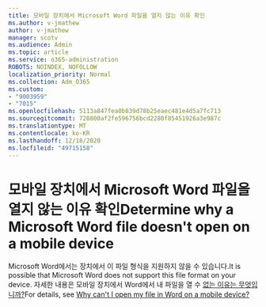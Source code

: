 ```yaml
---
title: 모바일 장치에서 Microsoft Word 파일을 열지 않는 이유 확인
ms.author: v-jmathew
author: v-jmathew
manager: scotv
ms.audience: Admin
ms.topic: article
ms.service: o365-administration
ROBOTS: NOINDEX, NOFOLLOW
localization_priority: Normal
ms.collection: Adm_O365
ms.custom:
- "9003959"
- "7015"
ms.openlocfilehash: 5113a847fea0b839d78b25eaec481e4d5a7fc713
ms.sourcegitcommit: 728800af2fe596756bcd2280f85451926a3e987c
ms.translationtype: MT
ms.contentlocale: ko-KR
ms.lasthandoff: 12/18/2020
ms.locfileid: "49715158"
---
```

# <a name="determine-why-a-microsoft-word-file-doesnt-open-on-a-mobile-device"></a><span data-ttu-id="6d4cd-102">모바일 장치에서 Microsoft Word 파일을 열지 않는 이유 확인</span><span class="sxs-lookup"><span data-stu-id="6d4cd-102">Determine why a Microsoft Word file doesn't open on a mobile device</span></span>

<span data-ttu-id="6d4cd-103">Microsoft Word에서는 장치에서 이 파일 형식을 지원하지 않을 수 있습니다.</span><span class="sxs-lookup"><span data-stu-id="6d4cd-103">It is possible that Microsoft Word does not support this file format on your device.</span></span> <span data-ttu-id="6d4cd-104">자세한 내용은 모바일 장치에서 Word에서 내 파일을 열 수 [없는 이유는 무엇입니까?](https://go.microsoft.com/fwlink/?linkid=2135663)</span><span class="sxs-lookup"><span data-stu-id="6d4cd-104">For details, see [Why can't I open my file in Word on a mobile device?](https://go.microsoft.com/fwlink/?linkid=2135663)</span></span>
